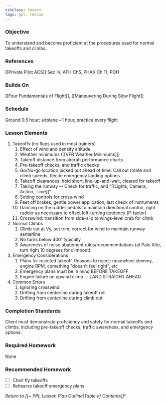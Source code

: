 ```yaml
---
cssclass: lesson
tags: ppl, lesson
---
```

### Objective
To understand and become proficient at the procedures used for normal takeoffs and climbs. 

### References
[[Private Pilot ACS]] Sec IV, AFH Ch5, PHAK Ch 11, POH

### Builds On
[[Four Fundamentals of Flight]], [[Maneuvering During Slow Flight]]

### Schedule
Ground 0.5 hour; airplane ~1 hour, practice every flight

### Lesson Elements
1. Takeoffs (no flaps used in most trainers)
	1. Effect of wind and density altitude
	2. Weather minimums ([[VFR Weather Minimums]])
	3. Takeoff distance from aircraft performance charts
	4. Pre-takeoff checks, and traffic checks
	5. Go/No-go location picked out ahead of time. Call out rotate and climb speeds. Recite emergency landing options.
	6. Takeoff clearances: hold short, line-up-and-wait, cleared for takeoff
	7. Taking the runway -- Check for traffic, and "[[Lights, Camera, Action, Time]]"
	8. Setting controls for cross-wind
	9. Feet off brakes, gentle power application, last check of instruments
	10. Dancing on the rudder pedals to maintain directional control, right rudder as necessary to offset left-turning tendency (P-factor)
	11. Crosswind: transition from side-slip to wings-level crab for climb
2. Normal Climbs
	1. Climb out at Vy, set trim, correct for wind to maintain runway senterline
	2. No turns below 400' typically
	3. Awareness of noise abatement rules/recommendations (at Palo Alto, turn right 10 degrees for climbout)
3. Emergency Considerations
	1. Plans for rejected takeoff. Reasons to reject: nosewheel shimmy, engine RPM, comething "doesn't feel right", etc
	2. Emergency plans must be in mind BEFORE TAKEOFF
	3. Engine failure on upwind climb -- LAND STRAIGHT AHEAD
4. Common Errors
	1. Ignoring crosswind
	2. Drifting from centerline during takeoff roll
	3. Drifting from centerline during climb out

### Completion Standards
Client must demonstrate proficiency and safety for normal takeoffs and climbs, including pre-takeoff checks, traffic awareness, and emergency options.

### Required Homework
 None

### Recommended Homework 
- [ ] Chair fly takeoffs
- [ ] Rehearse takeoff emergency plans

*Return to [[~ PPL Lesson Plan Outline|Table of Contents]]^*